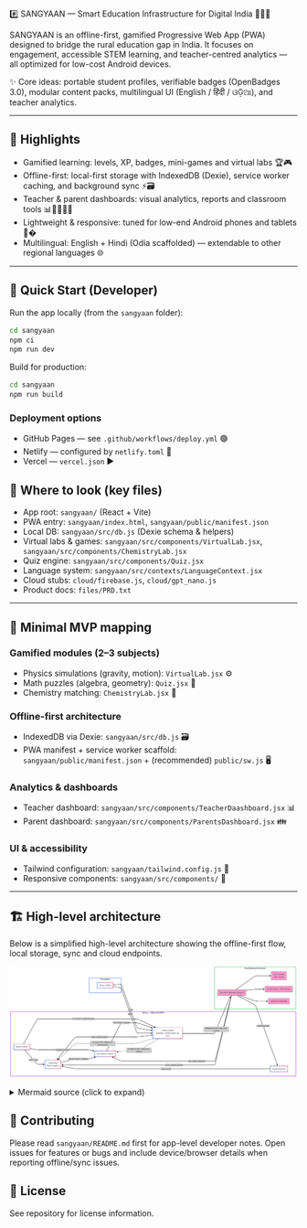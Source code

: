 #️⃣ SANGYAAN — Smart Education Infrastructure for Digital India 🚀🇮🇳

SANGYAAN is an offline-first, gamified Progressive Web App (PWA) designed to bridge the rural education gap in India. It focuses on engagement, accessible STEM learning, and teacher-centred analytics — all optimized for low-cost Android devices.

✨ Core ideas: portable student profiles, verifiable badges (OpenBadges 3.0), modular content packs, multilingual UI (English / हिंदी / ଓଡ଼ିଆ), and teacher analytics.

---

## 🎯 Highlights

- Gamified learning: levels, XP, badges, mini-games and virtual labs 🏆🎮
- Offline-first: local-first storage with IndexedDB (Dexie), service worker caching, and background sync ⚡🗃️
- Teacher & parent dashboards: visual analytics, reports and classroom tools 📊👩‍🏫👨‍👧
- Lightweight & responsive: tuned for low-end Android phones and tablets 📱�️
- Multilingual: English + Hindi (Odia scaffolded) — extendable to other regional languages 🌐

---

## 🚀 Quick Start (Developer)

Run the app locally (from the `sangyaan` folder):

```bash
cd sangyaan
npm ci
npm run dev
```

Build for production:

```bash
cd sangyaan
npm run build
```

### Deployment options

- GitHub Pages — see `.github/workflows/deploy.yml` 🟢
- Netlify — configured by `netlify.toml` 🔁
- Vercel — `vercel.json` ▶️

## 📁 Where to look (key files)

- App root: `sangyaan/` (React + Vite)
- PWA entry: `sangyaan/index.html`, `sangyaan/public/manifest.json`
- Local DB: `sangyaan/src/db.js` (Dexie schema & helpers)
- Virtual labs & games: `sangyaan/src/components/VirtualLab.jsx`, `sangyaan/src/components/ChemistryLab.jsx`
- Quiz engine: `sangyaan/src/components/Quiz.jsx`
- Language system: `sangyaan/src/contexts/LanguageContext.jsx`
- Cloud stubs: `cloud/firebase.js`, `cloud/gpt_nano.js`
- Product docs: `files/PRD.txt`

---

## 🧩 Minimal MVP mapping

### Gamified modules (2–3 subjects)
- Physics simulations (gravity, motion): `VirtualLab.jsx` ⚙️
- Math puzzles (algebra, geometry): `Quiz.jsx` 🧮
- Chemistry matching: `ChemistryLab.jsx` 🔬

### Offline-first architecture
- IndexedDB via Dexie: `sangyaan/src/db.js` 🗃️
- PWA manifest + service worker scaffold: `sangyaan/public/manifest.json` + (recommended) `public/sw.js` 🖥️

### Analytics & dashboards
- Teacher dashboard: `sangyaan/src/components/TeacherDaashboard.jsx` 📊
- Parent dashboard: `sangyaan/src/components/ParentsDashboard.jsx` 👪

### UI & accessibility
- Tailwind configuration: `sangyaan/tailwind.config.js` 🎨
- Responsive components: `sangyaan/src/components/` 📱

---

## 🏗️ High-level architecture

Below is a simplified high-level architecture showing the offline-first flow, local storage, sync and cloud endpoints.

![Architecture diagram](./sangyaan/public/architecture/architecture.png)

<details>
  <summary>Mermaid source (click to expand)</summary>

```mermaid
---
config:
  layout: dagre
  theme: neo
  look: neo
---
flowchart LR
 subgraph Device["Device — Offline-first PWA"]
    direction LR
        Browser["Mobile PWA UI"]
        SW["Service Worker<br>precache, runtime cache, bg-sync"]
        Dexie["IndexedDB<br>Dexie wrapper"]
        Outbox["Sync Queue / Outbox"]
        Resolver["Conflict Resolver"]
  end
 subgraph Network["Connectivity"]
        Net["Online / Offline"]
  end
 subgraph Cloud["Cloud Backend & Services"]
    direction TB
        API["Sync API / Telemetry Endpoint"]
        Auth["Auth / Identity<br>JWT / OAuth"]
        Storage["Content Packs / Blob Storage"]
        Analytics["Analytics & Reporting"]
  end
    Browser -- read / write --> Dexie
    Browser -- HTTP fetch / asset requests --> SW
    Browser -- enqueue events --> Outbox
    Dexie -- persist events / progress --> Outbox
    Outbox -- "when online / bg-sync" --> SW
    SW -- "background sync (tag: sync-events)" --> API
    SW -- serve cached assets --> Dexie
    API --> Auth & Storage & Analytics
    API -- ack / delta responses --> Outbox
    API -- conflict detected --> Resolver
    Resolver -- merge result --> Dexie
    API -- push updated content --> Dexie
    Net -- online --> SW
    Net -- offline --> SW
    SW -. on fetch miss: fallback to Dexie/cache .-> Dexie
    SW -. on failed POST: enqueue to Outbox .-> Outbox
     API:::cloud
     Auth:::cloud
     Storage:::cloud
     Analytics:::cloud
    classDef cloud fill:#f9c,stroke:#333,stroke-width:1px
    style Cloud stroke:#00C853
    style Network stroke:#2962FF
    style Device stroke:#AA00FF


```

</details>


## 📄 Contributing

Please read `sangyaan/README.md` first for app-level developer notes. Open issues for features or bugs and include device/browser details when reporting offline/sync issues.

## 📝 License

See repository for license information.

